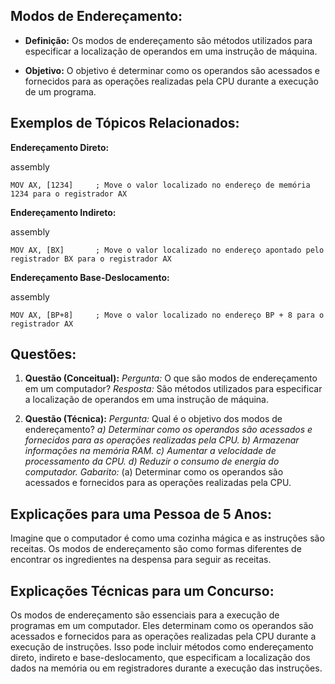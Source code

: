 ## **Modos de Endereçamento:**

- **Definição:** Os modos de endereçamento são métodos utilizados para especificar a localização de operandos em uma instrução de máquina.
    
- **Objetivo:** O objetivo é determinar como os operandos são acessados e fornecidos para as operações realizadas pela CPU durante a execução de um programa.
    

## **Exemplos de Tópicos Relacionados:**

**Endereçamento Direto:**

assembly

`MOV AX, [1234]     ; Move o valor localizado no endereço de memória 1234 para o registrador AX`

**Endereçamento Indireto:**

assembly

`MOV AX, [BX]       ; Move o valor localizado no endereço apontado pelo registrador BX para o registrador AX`

**Endereçamento Base-Deslocamento:**

assembly

`MOV AX, [BP+8]     ; Move o valor localizado no endereço BP + 8 para o registrador AX`


## **Questões:**

1. **Questão (Conceitual):** _Pergunta:_ O que são modos de endereçamento em um computador? _Resposta:_ São métodos utilizados para especificar a localização de operandos em uma instrução de máquina.
    
2. **Questão (Técnica):** _Pergunta:_ Qual é o objetivo dos modos de endereçamento? _a) Determinar como os operandos são acessados e fornecidos para as operações realizadas pela CPU._ _b) Armazenar informações na memória RAM._ _c) Aumentar a velocidade de processamento da CPU._ _d) Reduzir o consumo de energia do computador._ _Gabarito:_ (a) Determinar como os operandos são acessados e fornecidos para as operações realizadas pela CPU.
    

## **Explicações para uma Pessoa de 5 Anos:**

Imagine que o computador é como uma cozinha mágica e as instruções são receitas. Os modos de endereçamento são como formas diferentes de encontrar os ingredientes na despensa para seguir as receitas.

## **Explicações Técnicas para um Concurso:**

Os modos de endereçamento são essenciais para a execução de programas em um computador. Eles determinam como os operandos são acessados e fornecidos para as operações realizadas pela CPU durante a execução de instruções. Isso pode incluir métodos como endereçamento direto, indireto e base-deslocamento, que especificam a localização dos dados na memória ou em registradores durante a execução das instruções.